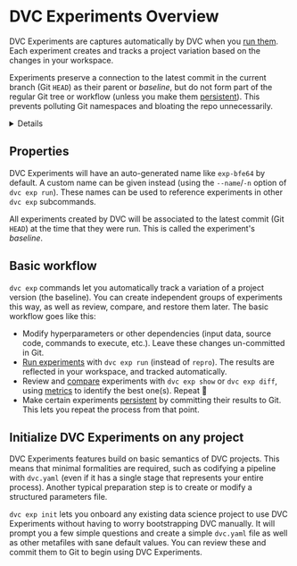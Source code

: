 # DVC Experiments Overview

DVC Experiments are captures automatically by DVC when you [run them]. Each
experiment creates and tracks a project variation based on the changes in your
<abbr>workspace</abbr>.

Experiments preserve a connection to the latest commit in the current branch
(Git `HEAD`) as their parent or _baseline_, but do not form part of the regular
Git tree or workflow (unless you make them [persistent]). This prevents
polluting Git namespaces and bloating the repo unnecessarily.

<details>

### ⚙️ How does DVC track experiments?

Experiments are custom [Git references](/blog/experiment-refs) (found in
`.git/refs/exps`) with one or more commits based on `HEAD`. These commits are
hidden and not checked out by DVC. Note that these are not pushed to Git remotes
by default either (see `dvc exp push`).

</details>

[run them]: /doc/user-guide/experiment-management/running-experiments

## Properties

DVC Experiments will have an auto-generated name like `exp-bfe64` by default. A
custom name can be given instead (using the `--name`/`-n` option of
`dvc exp run`). These names can be used to reference experiments in other
`dvc exp` subcommands.

All experiments created by DVC will be associated to the latest commit (Git
`HEAD`) at the time that they were run. This is called the experiment's
_baseline_.

## Basic workflow

`dvc exp` commands let you automatically track a variation of a project version
(the baseline). You can create independent groups of experiments this way, as
well as review, compare, and restore them later. The basic workflow goes like
this:

- Modify hyperparameters or other dependencies (input data, source code,
  commands to execute, etc.). Leave these changes un-committed in Git.
- [Run experiments] with `dvc exp run` (instead of `repro`). The results are
  reflected in your <abbr>workspace</abbr>, and tracked automatically.
- Review and [compare] experiments with `dvc exp show` or `dvc exp diff`, using
  [metrics](/doc/command-reference/metrics) to identify the best one(s). Repeat
  🔄
- Make certain experiments [persistent] by committing their results to Git. This
  lets you repeat the process from that point.

[run experiments]: /doc/user-guide/experiment-management/running-experiments
[pipeline]: /doc/user-guide/project-structure/pipelines-files
[compare]: /doc/user-guide/experiment-management/comparing-experiments
[persistent]: /doc/user-guide/experiment-management/persisting-experiments

## Initialize DVC Experiments on any project

DVC Experiments features build on basic semantics of <abbr>DVC projects</abbr>.
This means that minimal formalities are required, such as codifying a pipeline
with `dvc.yaml` (even if it has a single <abbr>stage</abbr> that represents your
entire process). Another typical preparation step is to create or modify a
structured <abbr>parameters</abbr> file.

`dvc exp init` lets you onboard any existing data science project to use DVC
Experiments without having to worry bootstrapping DVC manually. It will prompt
you a few simple questions and create a simple `dvc.yaml` file as well as other
<abbr>metafiles</abbr> with sane default values. You can review these and commit
them to Git to begin using DVC Experiments.
